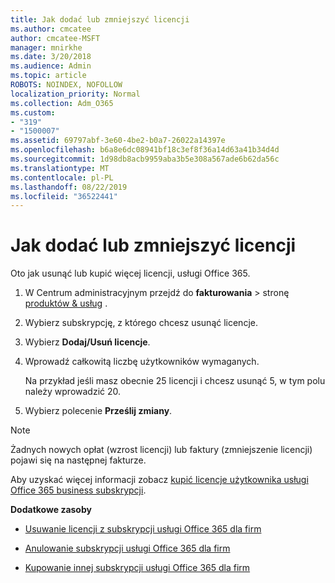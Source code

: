 ```yaml
---
title: Jak dodać lub zmniejszyć licencji
ms.author: cmcatee
author: cmcatee-MSFT
manager: mnirkhe
ms.date: 3/20/2018
ms.audience: Admin
ms.topic: article
ROBOTS: NOINDEX, NOFOLLOW
localization_priority: Normal
ms.collection: Adm_O365
ms.custom:
- "319"
- "1500007"
ms.assetid: 69797abf-3e60-4be2-b0a7-26022a14397e
ms.openlocfilehash: b6a8e6dc08941bf18c3ef8f36a14d63a41b34d4d
ms.sourcegitcommit: 1d98db8acb9959aba3b5e308a567ade6b62da56c
ms.translationtype: MT
ms.contentlocale: pl-PL
ms.lasthandoff: 08/22/2019
ms.locfileid: "36522441"
---
```

# <a name="how-to-add-or-reduce-licenses"></a>Jak dodać lub zmniejszyć licencji

Oto jak usunąć lub kupić więcej licencji, usługi Office 365.
  
1. W Centrum administracyjnym przejdź do **fakturowania** \> stronę [produktów & usług](https://go.microsoft.com/fwlink/p/?linkid=842054) .

2. Wybierz subskrypcję, z którego chcesz usunąć licencje.

3. Wybierz **Dodaj/Usuń licencje**.

4. Wprowadź całkowitą liczbę użytkowników wymaganych.

    Na przykład jeśli masz obecnie 25 licencji i chcesz usunąć 5, w tym polu należy wprowadzić 20.

5. Wybierz polecenie **Prześlij zmiany**.

> [!NOTE]
> Żadnych nowych opłat (wzrost licencji) lub faktury (zmniejszenie licencji) pojawi się na następnej fakturze.

Aby uzyskać więcej informacji zobacz [kupić licencje użytkownika usługi Office 365 business subskrypcji](https://docs.microsoft.com/office365/admin/subscriptions-and-billing/buy-licenses).

 **Dodatkowe zasoby**
  
- [Usuwanie licencji z subskrypcji usługi Office 365 dla firm](https://docs.microsoft.com/office365/admin/subscriptions-and-billing/remove-licenses-from-subscription)

- [Anulowanie subskrypcji usługi Office 365 dla firm](https://docs.microsoft.com/office365/admin/subscriptions-and-billing/cancel-your-subscription)

- [Kupowanie innej subskrypcji usługi Office 365 dla firm](https://docs.microsoft.com/office365/admin/subscriptions-and-billing/buy-another-subscription)
